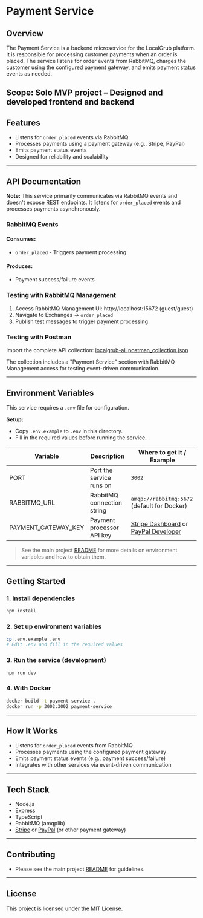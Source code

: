# Payment Service

## Overview

The Payment Service is a backend microservice for the LocalGrub platform. It is responsible for processing customer payments when an order is placed. The service listens for order events from RabbitMQ, charges the customer using the configured payment gateway, and emits payment status events as needed.

**Scope:** 
Solo MVP project – Designed and developed frontend and backend
---

## Features

- Listens for `order_placed` events via RabbitMQ
- Processes payments using a payment gateway (e.g., Stripe, PayPal)
- Emits payment status events
- Designed for reliability and scalability

---

## API Documentation

**Note:** This service primarily communicates via RabbitMQ events and doesn't expose REST endpoints. It listens for `order_placed` events and processes payments asynchronously.

### RabbitMQ Events

#### Consumes:

- `order_placed` - Triggers payment processing

#### Produces:

- Payment success/failure events

### Testing with RabbitMQ Management

1. Access RabbitMQ Management UI: http://localhost:15672 (guest/guest)
2. Navigate to Exchanges → `order_placed`
3. Publish test messages to trigger payment processing

### Testing with Postman

Import the complete API collection: [localgrub-all.postman_collection.json](../../docs/api/postman-collections/localgrub-all.postman_collection.json)

The collection includes a "Payment Service" section with RabbitMQ Management access for testing event-driven communication.

---

## Environment Variables

This service requires a `.env` file for configuration.

**Setup:**

- Copy `.env.example` to `.env` in this directory.
- Fill in the required values before running the service.

| Variable            | Description                | Where to get it / Example                                                                                     |
| ------------------- | -------------------------- | ------------------------------------------------------------------------------------------------------------- |
| PORT                | Port the service runs on   | `3002`                                                                                                        |
| RABBITMQ_URL        | RabbitMQ connection string | `amqp://rabbitmq:5672` (default for Docker)                                                                   |
| PAYMENT_GATEWAY_KEY | Payment processor API key  | [Stripe Dashboard](https://dashboard.stripe.com/apikeys) or [PayPal Developer](https://developer.paypal.com/) |

> See the main project [README](../../README.md) for more details on environment variables and how to obtain them.

---

## Getting Started

### 1. Install dependencies

```bash
npm install
```

### 2. Set up environment variables

```bash
cp .env.example .env
# Edit .env and fill in the required values
```

### 3. Run the service (development)

```bash
npm run dev
```

### 4. With Docker

```bash
docker build -t payment-service .
docker run -p 3002:3002 payment-service
```

---

## How It Works

- Listens for `order_placed` events from RabbitMQ
- Processes payments using the configured payment gateway
- Emits payment status events (e.g., payment success/failure)
- Integrates with other services via event-driven communication

---

## Tech Stack

- Node.js
- Express
- TypeScript
- RabbitMQ (amqplib)
- [Stripe](https://stripe.com/) or [PayPal](https://paypal.com/) (or other payment gateway)

---

## Contributing

- Please see the main project [README](../../README.md) for guidelines.

---

## License

This project is licensed under the MIT License.
